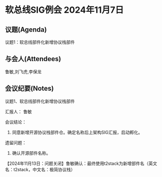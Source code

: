 # 软总线SIG例会 2024年11月7日
## 议题(Agenda)
议题1：软总线部件化新增协议栈部件

## 与会人(Attendees)
鲁敏,刘飞虎,李保龙

## 会议纪要(Notes)
议题1、软总线部件化新增协议栈部件

汇报人：
鲁敏

会议结论：
1. 同意新增开源协议栈部件仓。确定名称后上架构SIG汇报，启动孵化。 

遗留问题： 

1. 确认开源部件名称。

【2024年11月13日：问题关闭】鲁敏确认：最终使用t2stack为新增部件名（英文名：t2stack，中文名：极简协议栈）

